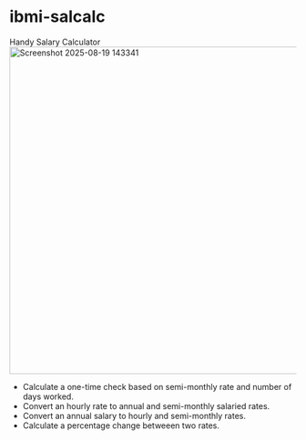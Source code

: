 # ibmi-salcalc
Handy Salary Calculator
<img width="1061" height="576" alt="Screenshot 2025-08-19 143341" src="https://github.com/user-attachments/assets/f9f3ebce-4cd8-44f7-b44d-1b7a3bf215c1" />
* Calculate a one-time check based on semi-monthly rate and number of days worked.
* Convert an hourly rate to annual and semi-monthly salaried rates.
* Convert an annual salary to hourly and semi-monthly rates.
* Calculate a percentage change betweeen two rates.
